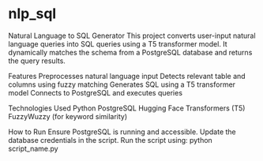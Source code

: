# nlp_sql
Natural Language to SQL Generator
This project converts user-input natural language queries into SQL queries using a T5 transformer model. It dynamically matches the schema from a PostgreSQL database and returns the query results.

Features
Preprocesses natural language input
Detects relevant table and columns using fuzzy matching
Generates SQL using a T5 transformer model
Connects to PostgreSQL and executes queries

Technologies Used
Python
PostgreSQL
Hugging Face Transformers (T5)
FuzzyWuzzy (for keyword similarity)

How to Run
Ensure PostgreSQL is running and accessible.
Update the database credentials in the script.
Run the script using:
python script_name.py
